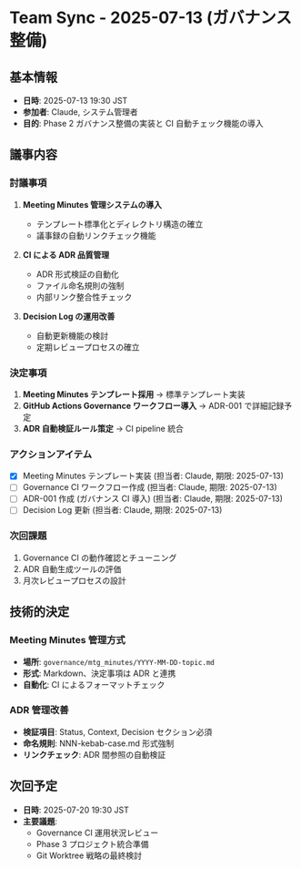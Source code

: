 # Team Sync - 2025-07-13 (ガバナンス整備)

## 基本情報
- **日時**: 2025-07-13 19:30 JST
- **参加者**: Claude, システム管理者
- **目的**: Phase 2 ガバナンス整備の実装と CI 自動チェック機能の導入

## 議事内容

### 討議事項
1. **Meeting Minutes 管理システムの導入**
   - テンプレート標準化とディレクトリ構造の確立
   - 議事録の自動リンクチェック機能

2. **CI による ADR 品質管理**
   - ADR 形式検証の自動化
   - ファイル命名規則の強制
   - 内部リンク整合性チェック

3. **Decision Log の運用改善**
   - 自動更新機能の検討
   - 定期レビュープロセスの確立

### 決定事項
1. **Meeting Minutes テンプレート採用** → 標準テンプレート実装
2. **GitHub Actions Governance ワークフロー導入** → ADR-001 で詳細記録予定
3. **ADR 自動検証ルール策定** → CI pipeline 統合

### アクションアイテム
- [x] Meeting Minutes テンプレート実装 (担当者: Claude, 期限: 2025-07-13)
- [ ] Governance CI ワークフロー作成 (担当者: Claude, 期限: 2025-07-13)
- [ ] ADR-001 作成 (ガバナンス CI 導入) (担当者: Claude, 期限: 2025-07-13)
- [ ] Decision Log 更新 (担当者: Claude, 期限: 2025-07-13)

### 次回課題
1. Governance CI の動作確認とチューニング
2. ADR 自動生成ツールの評価
3. 月次レビュープロセスの設計

## 技術的決定

### Meeting Minutes 管理方式
- **場所**: `governance/mtg_minutes/YYYY-MM-DD-topic.md`
- **形式**: Markdown、決定事項は ADR と連携
- **自動化**: CI によるフォーマットチェック

### ADR 管理改善
- **検証項目**: Status, Context, Decision セクション必須
- **命名規則**: NNN-kebab-case.md 形式強制
- **リンクチェック**: ADR 間参照の自動検証

## 次回予定
- **日時**: 2025-07-20 19:30 JST  
- **主要議題**: 
  - Governance CI 運用状況レビュー
  - Phase 3 プロジェクト統合準備
  - Git Worktree 戦略の最終検討